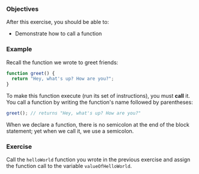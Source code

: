 <!--{ ids:[146], language:'JavaScript', type:'workshop', order: 2, name:'Function Calls', description:'Call a function' }-->

### Objectives

After this exercise, you should be able to:

- Demonstrate how to call a function

### Example

Recall the function we wrote to greet friends:

```js
function greet() {
  return "Hey, what's up? How are you?";
}
```

To make this function execute (run its set of instructions), you must __call__ it. You call a function by writing the function's name followed by parentheses:

```js
greet(); // returns "Hey, what's up? How are you?"
```

When we declare a function, there is no semicolon at the end of the block statement; yet when we call it, we use a semicolon.

### Exercise

Call the `helloWorld` function you wrote in the previous exercise and assign the function call to the variable `valueOfHelloWorld`.
